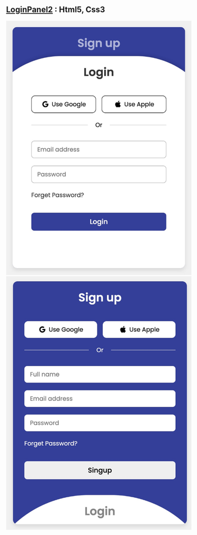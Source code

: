 ## [LoginPanel2](https://amir83nasr.github.io/LoginPanel2) : Html5, Css3

![All Preview](image/Preview%2001.jpg)
![All Preview](image/Preview%2002.jpg)
